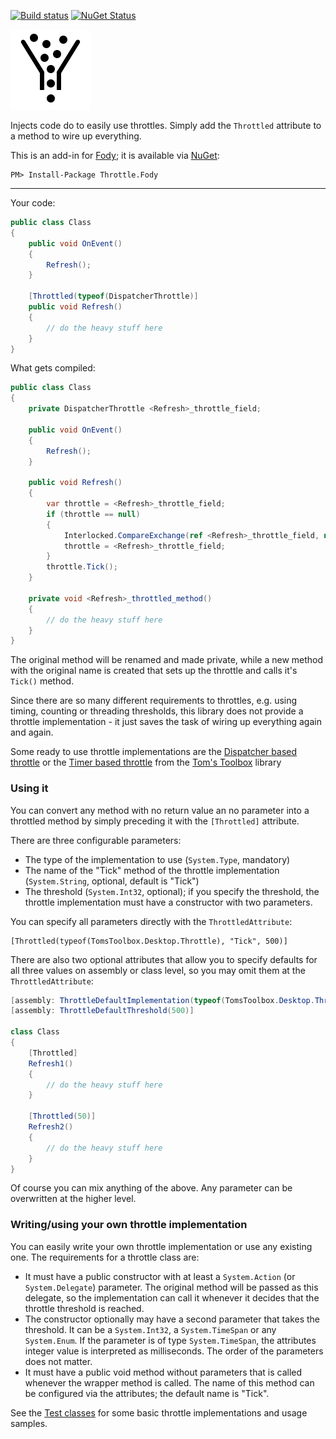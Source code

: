 [![Build status](https://ci.appveyor.com/api/projects/status/lsjxn5yyp0mrmxiy?svg=true)](https://ci.appveyor.com/project/tom-englert/throttle-fody) [![NuGet Status](http://img.shields.io/nuget/v/Throttle.Fody.svg?style=flat-square)](https://www.nuget.org/packages/Throttle.Fody)

 ![Icon](Icon.png)

Injects code do to easily use throttles. Simply add the `Throttled` attribute to a method to wire up everything.

This is an add-in for [Fody](https://github.com/Fody/Fody/); it is available via [NuGet](https://www.nuget.org/packages/Throttle.Fody):

    PM> Install-Package Throttle.Fody

---

Your code:
```C#
public class Class
{
    public void OnEvent()
    {
        Refresh();
    }

    [Throttled(typeof(DispatcherThrottle)]
    public void Refresh()
    { 
        // do the heavy stuff here
    }
}
```

What gets compiled:
```C#
public class Class
{
    private DispatcherThrottle <Refresh>_throttle_field;

    public void OnEvent()
    {
        Refresh();
    }

    public void Refresh()
    {
        var throttle = <Refresh>_throttle_field;
        if (throttle == null)
        {
            Interlocked.CompareExchange(ref <Refresh>_throttle_field, new DispatcherThrottle(<Refresh>_throttled_method), null);
            throttle = <Refresh>_throttle_field;
        }
        throttle.Tick();
    }

    private void <Refresh>_throttled_method()
    {
        // do the heavy stuff here
    }
}
```

The original method will be renamed and made private, while a new method with the original name is 
created that sets up the throttle and calls it's `Tick()` method.

Since there are so many different requirements to throttles, e.g. using timing, counting or threading thresholds, this 
library does not provide a throttle implementation - it just saves the task of wiring up everything again and again.

Some ready to use throttle implementations are 
the [Dispatcher based throttle](https://github.com/tom-englert/TomsToolbox/blob/master/TomsToolbox.Desktop/DispatcherThrottle.cs) 
or the [Timer based throttle](https://github.com/tom-englert/TomsToolbox/blob/master/TomsToolbox.Desktop/Throttle.cs) 
from the [Tom's Toolbox](https://github.com/tom-englert/TomsToolbox) library

### Using it

You can convert any method with no return value an no parameter into a throttled method by simply preceding it with the `[Throttled]` attribute.

There are three configurable parameters:
- The type of the implementation to use (`System.Type`, mandatory)
- The name of the "Tick" method of the throttle implementation (`System.String`, optional, default is "Tick")
- The threshold (`System.Int32`, optional); if you specify the threshold, 
  the throttle implementation must have a constructor with two parameters.

You can specify all parameters directly with the `ThrottledAttribute`:

    [Throttled(typeof(TomsToolbox.Desktop.Throttle), "Tick", 500)]

There are also two optional attributes that allow you to specify defaults for all three values on assembly or class 
level, so you may omit them at the `ThrottledAttribute`:

```C#
[assembly: ThrottleDefaultImplementation(typeof(TomsToolbox.Desktop.Throttle))]
[assembly: ThrottleDefaultThreshold(500)]

class Class 
{
    [Throttled]
    Refresh1()
    {
        // do the heavy stuff here
    }

    [Throttled(50)]
    Refresh2()
    {
        // do the heavy stuff here
    }
}

```
Of course you can mix anything of the above. Any parameter can be overwritten at the higher level. 
 


### Writing/using your own throttle implementation

You can easily write your own throttle implementation or use any existing one. The requirements for a throttle class are:

- It must have a public constructor with at least a `System.Action` (or `System.Delegate`) parameter. 
  The original method will be passed as this delegate, so the implementation can call it 
  whenever it decides that the throttle threshold is reached.
- The constructor optionally may have a second parameter that takes the threshold. 
  It can be a `System.Int32`, a `System.TimeSpan` or any `System.Enum`. If the parameter is of type `System.TimeSpan`, 
  the attributes integer value is interpreted as milliseconds. The order of the parameters does not matter.
- It must have a public void method without parameters that is called whenever the wrapper method is called. The name of this method 
  can be configured via the attributes; the default name is "Tick".
  
See the [Test classes](https://github.com/tom-englert/Throttle.Fody/blob/master/AssemblyToProcess/ClassToProcess.cs) for some basic throttle implementations and usage samples.